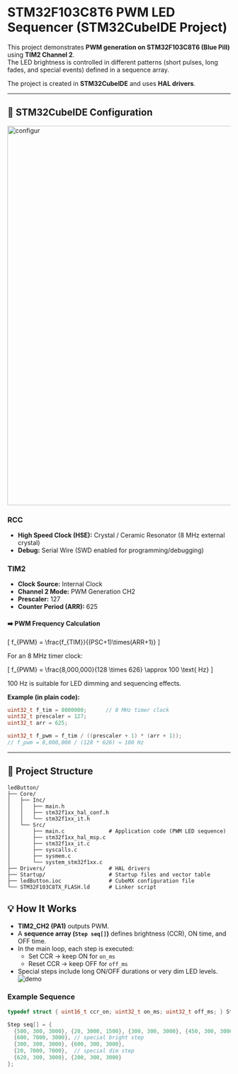 # STM32F103C8T6 PWM LED Sequencer (STM32CubeIDE Project)

This project demonstrates **PWM generation on STM32F103C8T6 (Blue Pill)** using **TIM2 Channel 2**.  
The LED brightness is controlled in different patterns (short pulses, long fades, and special events) defined in a sequence array.

The project is created in **STM32CubeIDE** and uses **HAL drivers**.

---

## 🔧 STM32CubeIDE Configuration

<img width="1894" height="855" alt="configur" src="https://github.com/user-attachments/assets/11ef7746-81d5-4b9a-8e85-36fe9dd3c029" />


### RCC
- **High Speed Clock (HSE):** Crystal / Ceramic Resonator (8 MHz external crystal)  
- **Debug:** Serial Wire (SWD enabled for programming/debugging)  

### TIM2
- **Clock Source:** Internal Clock  
- **Channel 2 Mode:** PWM Generation CH2  
- **Prescaler:** 127  
- **Counter Period (ARR):** 625  

#### ➡️ PWM Frequency Calculation
\[
f_{PWM} = \frac{f_{TIM}}{(PSC+1)\times(ARR+1)}
\]

For an 8 MHz timer clock:

\[
f_{PWM} = \frac{8,000,000}{128 \times 626} \approx 100 \text{ Hz}
\]

100 Hz is suitable for LED dimming and sequencing effects.

**Example (in plain code):**

```c
uint32_t f_tim = 8000000;      // 8 MHz timer clock
uint32_t prescaler = 127;
uint32_t arr = 625;

uint32_t f_pwm = f_tim / ((prescaler + 1) * (arr + 1));
// f_pwm = 8,000,000 / (128 * 626) ≈ 100 Hz
```
---

## 📂 Project Structure

```text
ledButton/
├── Core/
│   ├── Inc/
│   │   ├── main.h
│   │   ├── stm32f1xx_hal_conf.h
│   │   └── stm32f1xx_it.h
│   └── Src/
│       ├── main.c              # Application code (PWM LED sequence)
│       ├── stm32f1xx_hal_msp.c
│       ├── stm32f1xx_it.c
│       ├── syscalls.c
│       ├── sysmem.c
│       └── system_stm32f1xx.c
├── Drivers/                    # HAL drivers
├── Startup/                    # Startup files and vector table
├── ledButton.ioc               # CubeMX configuration file
└── STM32F103C8TX_FLASH.ld      # Linker script
```
## 💡 How It Works

- **TIM2_CH2 (PA1)** outputs PWM.  
- A **sequence array (`Step seq[]`)** defines brightness (CCR), ON time, and OFF time.  
- In the main loop, each step is executed:
  - Set CCR → keep ON for `on_ms`  
  - Reset CCR → keep OFF for `off_ms`  
- Special steps include long ON/OFF durations or very dim LED levels.
![demo](https://github.com/user-attachments/assets/b890c97b-fcca-4bf2-a0d3-aeaaa55f6af1)

### Example Sequence
```c
typedef struct { uint16_t ccr_on; uint32_t on_ms; uint32_t off_ms; } Step;

Step seq[] = {
  {500, 300, 3000}, {20, 3000, 1500}, {300, 300, 3000}, {450, 300, 3000}, {100, 300, 3000},
  {600, 7000, 3000}, // special bright step
  {300, 300, 3000}, {600, 300, 3000},
  {20, 7000, 7000},  // special dim step
  {620, 300, 3000}, {200, 300, 3000}
};



